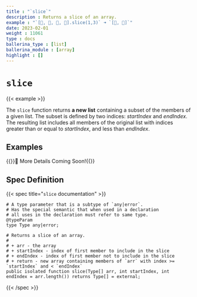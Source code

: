 ```yaml
---
title : "`slice`"
description : Returns a slice of an array.
example : "`[🍎, 🍇, 🍌, 🍓].slice(1,3)` ➜ `[🍇, 🍌]`"
date: 2023-02-01
weight : 11061
type : docs
ballerina_type : [list]
ballerina_module : [array]
highlight : []
---
```


# `slice`

{{< example >}}

The `slice` function returns **a new list** containing a subset of the members of a given list. The subset is defined by two indices: _startIndex_ and _endIndex_. The resulting list includes all members of the original list with indices greater than or equal to _startIndex_, and less than _endIndex_.

## Examples

{{<hint>}}🚧 More Details Coming Soon!{{</hint>}}

## Spec Definition

{{< spec title="`slice` documentation" >}}

```ballerina
# A type parameter that is a subtype of `any|error`.
# Has the special semantic that when used in a declaration
# all uses in the declaration must refer to same type.
@typeParam
type Type any|error;

# Returns a slice of an array.
#
# + arr - the array
# + startIndex - index of first member to include in the slice
# + endIndex - index of first member not to include in the slice
# + return - new array containing members of `arr` with index >= `startIndex` and < `endIndex` 
public isolated function slice(Type[] arr, int startIndex, int endIndex = arr.length()) returns Type[] = external;
```

{{< /spec >}}

